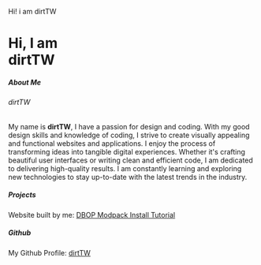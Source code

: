 Hi! i am dirtTW       

**Hi, I am  
dirtTW**
===========================

##### About Me

###### dirtTW

My name is **dirtTW**, I have a passion for design and coding. With my good design skills and knowledge of coding, I strive to create visually appealing and functional websites and applications. I enjoy the process of transforming ideas into tangible digital experiences. Whether it's crafting beautiful user interfaces or writing clean and efficient code, I am dedicated to delivering high-quality results. I am constantly learning and exploring new technologies to stay up-to-date with the latest trends in the industry.

##### Projects

Website built by me: [DBOP Modpack Install Tutorial](https://yichifauzi.github.io/modpackinstalltutorial/)

##### Github

My Github Profile: [dirtTW](https://github.com/yichifauzi)

